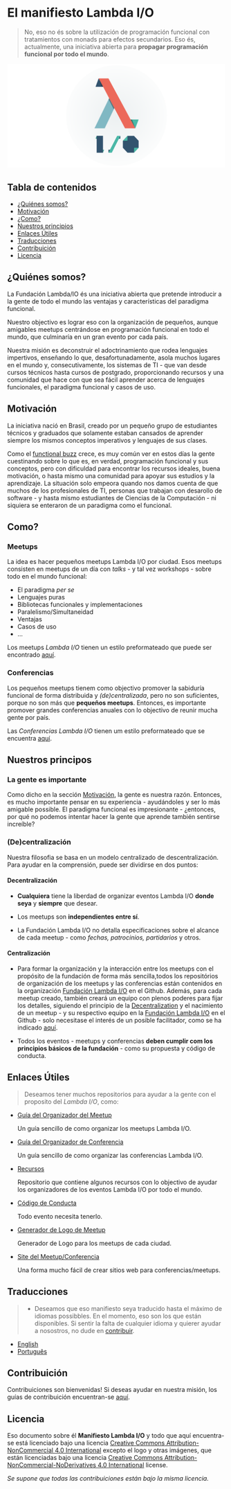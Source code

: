 # El manifiesto Lambda I/O

> No, eso no és sobre la utilización de programación funcional con tratamientos
con monads para efectos secundarios. Eso és, actualmente, una iniciativa
abierta para **propagar programación funcional por todo el mundo**.

![Nuestro logo](../banner.png)

## Tabla de contenidos

- [¿Quiénes somos?](#who-are-we)
- [Motivación](#motivation)
- [¿Como?](#how)
- [Nuestros principios](#our-principles)
- [Enlaces Útiles](#useful-links)
- [Traducciones](#translations)
- [Contribuición](#contributing)
- [Licencia](#license)

## ¿Quiénes somos?

La Fundación Lambda/IO és una iniciativa abierta que pretende introducir a la
gente de todo el mundo las ventajas y características del paradigma funcional.

Nuestro objectivo es lograr eso con la organización de pequeños, aunque
amigables meetups centrándose en programación funcional en todo el mundo, que
culminaría en un gran evento por cada país.

Nuestra misión es deconstruir el adoctrinamiento que rodea lenguajes impertivos,
enseñando lo que, desafortunadamente, asola muchos lugares en el mundo y,
consecutivamente, los sistemas de TI - que van desde cursos técnicos hasta
cursos de postgrado, proporcionando recursos y una comunidad que hace con que
sea fácil aprender acerca de lenguajes funcionales, el paradigma funcional y
casos de uso.

## Motivación

La iniciativa nació en Brasil, creado por un pequeño grupo de estudiantes técnicos
y graduados que solamente estaban cansados de aprender siempre los mismos
conceptos imperativos y lenguajes de sus clases.

Como el [functional buzz](https://medium.com/@jugoncalves/functional-programming-should-be-your-1-priority-for-2015-47dd4641d6b9)
crece, es muy común ver en estos días la gente cuestinando sobre lo que es, en verdad,
programación funcional y sus conceptos, pero con dificuldad para encontrar los recursos ideales,
buena motivación, o hasta mismo una comunidad para apoyar sus estudios y la aprendizaje.
La situación solo empeora quando nos damos cuenta de que muchos de los profesionales
de TI, personas que trabajan con desarollo de software - y hasta mismo estudiantes
de Ciencias de la Computación - ni siquiera se enteraron de un paradigma como el
funcional.

## Como?

### Meetups

La idea es hacer pequeños meetups Lambda I/O por ciudad. Esos meetups consisten
en meetups de un día con *talks* - y tal vez workshops - sobre todo en el mundo
funcional:

- El paradigma *per se*
- Lenguajes puras
- Bibliotecas funcionales y implementaciones
- Paralelismo/Simultaneidad
- Ventajas
- Casos de uso
- ...

Los meetups *Lambda I/O* tienen un estilo preformateado que puede ser encontrado [aquí](https://github.com/lambda-io/meetup-organization-guidelines).

### Conferencias

Los pequeños meetups tienem como objectivo promover la sabiduría funcional de forma
distribuida y *(de)centralizada*, pero no son suficientes,  porque no son más que
**pequeños meetups**.
Entonces, es importante promover grandes conferencias anuales con lo objectivo
de reunir mucha gente por país.

Las *Conferencias Lambda I/O* tienen um estilo preformateado que se encuentra [aquí](https://github.com/lambda-io/conference-organization-guidelines).

## Nuestros principos

### La gente es importante

Como dicho en la sección [Motivación](#motivation), la gente es nuestra razón.
Entonces, es mucho importante pensar en su experiencia - ayudándoles y ser lo más amigable possible.
El paradigma funcional es impresionante - ¿entonces, por qué no podemos intentar hacer la gente
que aprende también sentirse increíble?

### (De)centralización

Nuestra filosofia se basa en un modelo centralizado de descentralización.
Para ayudar en la comprensión, puede ser dividirse en dos puntos:

#### Decentralización

- **Cualquiera** tiene la liberdad de organizar eventos Lambda I/O **donde seya**
y **siempre** que desear.

- Los meetups son **independientes entre sí**.

- La Fundación Lambda I/O no detalla especificaciones sobre el alcance de cada
meetup - como *fechas, patrocinios, partidarios* y otros.

#### Centralización

- Para formar la organización y la interacción entre los meetups con el
propósito de la fundación de forma más sencilla,todos los repositórios de organización
de los meetups y las conferencias están contenidos en la organización [Fundación Lambda I/O](https://github.com/lambda-io)
en el Github. Además, para cada meetup creado, también creará un equipo con plenos poderes para fijar
los detalles, siguiendo el principio de la [Decentralization](#decentralization) y
el nacimiento de un meetup - y su respectivo equipo en la [Fundación Lambda I/O](https://github.com/lambda-io) en el
Github - solo necesitase el interés de un posible facilitador, como se ha indicado [aquí](https://github.com/lambda-io/meetup-organization-guidelines).

- Todos los eventos - meetups y conferencias **deben cumplir com los principios
básicos de la fundación** - como su propuesta y código de conducta.

## Enlaces Útiles

> Deseamos tener muchos repositorios para ayudar a la gente con el proposito del *Lambda I/O*, como:

- [Guía del Organizador del Meetup](https://github.com/lambda-io/meetup-organization-guidelines)

  Un guía sencillo de como organizar los meetups Lambda I/O.

- [Guía del Organizador de Conferencia](https://github.com/lambda-io/conference-organization-guidelines)

  Un guía sencillo de como organizar las conferencias Lambda I/O.

- [Recursos](https://github.com/lambda-io/resources)

  Repositorio que contiene algunos recursos con lo objectivo de ayudar los organizadores de los
  eventos Lambda I/O por todo el mundo.

- [Código de Conducta](https://github.com/lambda-io/code-of-conduct)

  Todo evento necesita tenerlo.

- [Generador de Logo de Meetup](https://github.com/lambda-io/meetup-logo-generator)

  Generador de Logo para los meetups de cada ciudad.

- [Site del Meetup/Conferencia](https://github.com/lambda-io/site-boilerplate)

  Una forma mucho fácil de crear sitios web para conferencias/meetups.

## Traducciones

>- Deseamos que eso manifiesto seya traducido hasta el máximo de idiomas possibbles.
En el momento, eso son los que están disponibles. Si sentir la falta de cualquier
idioma y quierer ayudar a nosostros, no dude en [contribuir](#contributing).

- [English](../README.md)
- [Português](../pt/README.md)

## Contribuición

Contribuiciones son bienvenidas! Si deseas ayudar en nuestra misión, los guías
de contribuición encuentran-se [aquí](../CONTRIBUTING.md).

## Licencia

Eso documento sobre él **Manifiesto Lambda I/O** y todo que aquí encuentra-se
está licenciado bajo una licencia [Creative Commons Attribution-NonCommercial 4.0 International](http://creativecommons.org/licenses/by-nc/4.0/)
excepto el logo y otras imágenes, que están licenciadas bajo una licencia [Creative Commons  Attribution-NonCommercial-NoDerivatives 4.0 International](http://creativecommons.org/licenses/by-nc-nd/4.0/) license.

*Se supone que todas las contribuiciones están bajo la misma licencia.*
